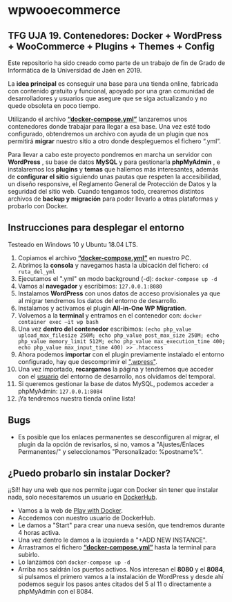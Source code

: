 # wpwooecommerce
## TFG UJA 19. Contenedores: Docker + WordPress + WooCommerce + Plugins + Themes + Config

Este repositorio ha sido creado como parte de un trabajo de fin de Grado de Informática de la Universidad de Jaén en 2019.

La **idea principal** es conseguir una base para una tienda online, fabricada con contenido gratuito y funcional, apoyado por una gran comunidad de desarrolladores y usuarios que asegure que se siga actualizando y no quede obsoleta en poco tiempo.  

Utilizando el archivo **[“docker-compose.yml”](https://github.com/cil00001/wpwooecommerce/blob/master/docker-compose.yml)** lanzaremos unos contenedores donde trabajar para llegar a esa base. Una vez esté todo configurado, obtendremos un archivo con ayuda de un plugin que nos permitirá **migrar** nuestro sitio a otro donde despleguemos el fichero “.yml”.

Para llevar a cabo este proyecto pondremos en marcha un servidor con **WordPress** , su base de datos  **MySQL**  y para gestionarla **phpMyAdmin** , e instalaremos los **plugins** y **temas** que hallemos más interesantes, además de **configurar el sitio** siguiendo unas pautas que respeten la accesibilidad, un diseño responsive, el Reglamento General de Protección de Datos y la seguridad del sitio web. Cuando tengamos todo, crearemos distintos archivos de **backup y migración** para poder llevarlo a otras plataformas y probarlo con Docker.

## Instrucciones para desplegar el entorno

Testeado en Windows 10 y Ubuntu 18.04 LTS.

1. Copiamos el archivo **[“docker-compose.yml”](https://github.com/cil00001/wpwooecommerce/blob/master/docker-compose.yml)** en nuestro PC.
2. Abrimos la **consola** y navegamos hasta la ubicación del fichero: `cd ruta_del_yml`
3. Ejecutamos el ".yml" en modo background (-d): `docker-compose up -d`
4. Vamos al **navegador** y escribimos: `127.0.0.1:8080`
5. Instalamos **WordPress** con unos datos de acceso provisionales ya que al migrar tendremos los datos del entorno de desarrollo.
6. Instalamos y activamos el plugin **All-in-One WP Migration**.
7. Volvemos a la **terminal** y entramos en el contenedor con: `docker container exec –it wp bash`
8. Una vez **dentro del contenedor** escribimos: `(echo php_value upload_max_filesize 250M; echo php_value post_max_size 250M; echo php_value memory_limit 512M; echo php_value max_execution_time 400; echo php_value max_input_time 400) >> .htaccess`
9. Ahora podemos **importar** con el plugin previamente instalado el entorno configurado, hay que descomprimir el [".wpress"](https://github.com/cil00001/wpwooecommerce/tree/master/Backup%26Migration/MigrationFile_All-in-One%20WP%20Migration).
10. Una vez importado, **recargamos** la página y tendremos que acceder con el [usuario](https://github.com/cil00001/wpwooecommerce/blob/master/Backup%26Migration/Acceso) del entorno de desarrollo, nos olvidamos del temporal.
11. Si queremos gestionar la base de datos MySQL, podemos acceder a phpMyAdmin: `127.0.0.1:8084` 
12. ¡Ya tendremos nuestra tienda online lista! 

## Bugs

- Es posible que los enlaces permanentes se desconfiguren al migrar, el plugin da la opción de revisarlos, si no, vamos a "Ajustes/Enlaces Permanentes/" y seleccionamos "Personalizado: %postname%".

## ¿Puedo probarlo sin instalar Docker?

¡¡Sí!! hay una web que nos permite jugar con Docker sin tener que instalar nada, solo necesitaremos un usuario en [DockerHub](https://hub.docker.com/).

- Vamos a la web de [Play with Docker](https://labs.play-with-docker.com/#).
- Accedemos con nuestro usuario de DockerHub.
- Le damos a "Start" para crear una nueva sesión, que tendremos durante 4 horas activa.
- Una vez dentro le damos a la izquierda a "+ADD NEW INSTANCE".
- Arrastramos el fichero **[“docker-compose.yml”](https://github.com/cil00001/wpwooecommerce/blob/master/docker-compose.yml)** hasta la terminal para subirlo.
- Lo lanzamos con `docker-compose up -d`
- Arriba nos saldrán los puertos activos. Nos interesan el **8080** y el **8084**, si pulsamos el primero vamos a la instalación de WordPress y desde ahí podemos seguir los pasos antes citados del 5 al 11 o directamente a phpMyAdmin con el 8084.
